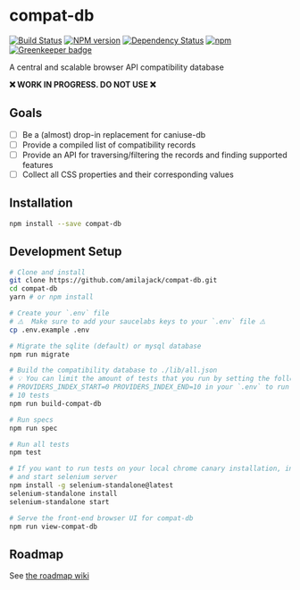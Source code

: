 compat-db
=========
[![Build Status](https://travis-ci.org/amilajack/compat-db.svg?branch=master&maxAge=2592)](https://travis-ci.org/amilajack/compat-db)
[![NPM version](https://badge.fury.io/js/compat-db.svg?maxAge=2592)](http://badge.fury.io/js/compat-db)
[![Dependency Status](https://img.shields.io/david/amilajack/compat-db.svg?maxAge=2592)](https://david-dm.org/amilajack/compat-db)
[![npm](https://img.shields.io/npm/dm/compat-db.svg?maxAge=2592)](https://npm-stat.com/charts.html?package=compat-db) [![Greenkeeper badge](https://badges.greenkeeper.io/amilajack/compat-db.svg)](https://greenkeeper.io/)

A central and scalable browser API compatibility database

**❌ WORK IN PROGRESS. DO NOT USE ❌**

## Goals
- [ ] Be a (almost) drop-in replacement for caniuse-db
- [ ] Provide a compiled list of compatibility records
- [ ] Provide an API for traversing/filtering the records and finding supported features
- [ ] Collect all CSS properties and their corresponding values

## Installation
```bash
npm install --save compat-db
```

## Development Setup
```bash
# Clone and install
git clone https://github.com/amilajack/compat-db.git
cd compat-db
yarn # or npm install

# Create your `.env` file
# ⚠️  Make sure to add your saucelabs keys to your `.env` file ⚠️
cp .env.example .env

# Migrate the sqlite (default) or mysql database
npm run migrate

# Build the compatibility database to ./lib/all.json
# 💡 You can limit the amount of tests that you run by setting the following ENV's
# PROVIDERS_INDEX_START=0 PROVIDERS_INDEX_END=10 in your `.env` to run the first
# 10 tests
npm run build-compat-db

# Run specs
npm run spec

# Run all tests
npm test

# If you want to run tests on your local chrome canary installation, install
# and start selenium server
npm install -g selenium-standalone@latest
selenium-standalone install
selenium-standalone start

# Serve the front-end browser UI for compat-db
npm run view-compat-db
```

## Roadmap
See [the roadmap wiki](https://github.com/amilajack/compat-db/wiki/Roadmap)
